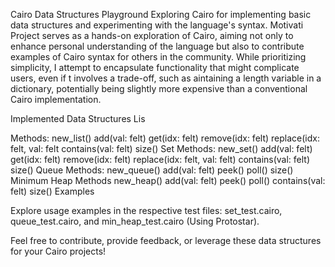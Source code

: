 
Cairo Data Structures Playground
Exploring Cairo for implementing basic data structures and experimenting with the language's syntax.
Motivati
Project serves as a hands-on exploration of Cairo, aiming not only to enhance personal understanding of the language but also to contribute examples of Cairo syntax for others in the community. While prioritizing simplicity, I attempt to encapsulate functionality that might complicate users, even if t involves a trade-off, such as aintaining a length variable in a dictionary, potentially being slightly more expensive than a conventional Cairo implementation.

Implemented Data Structures
Lis

Methods:
new_list()
add(val: felt)
get(idx: felt)
remove(idx: felt)
replace(idx: felt, val: felt
contains(val: felt)
size()
Set
Methods:
new_set()
add(val: felt)
get(idx: felt)
remove(idx: felt)
replace(idx: felt, val: felt)
contains(val: felt)
size()
Queue
Methods:
new_queue()
add(val: felt)
peek()
poll()
size()
Minimum Heap
Methods
new_heap()
add(val: felt)
peek()
poll()
contains(val: felt)
size()
Examples

Explore usage examples in the respective test files: set_test.cairo, queue_test.cairo, and min_heap_test.cairo (Using Protostar).

Feel free to contribute, provide feedback, or leverage these data structures for your Cairo projects!
